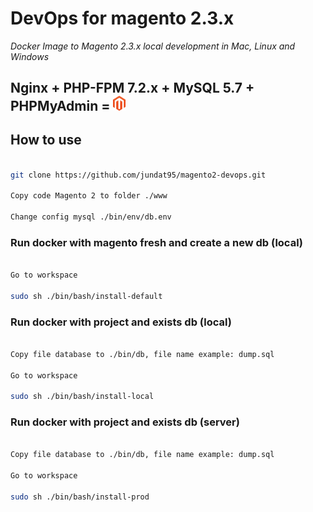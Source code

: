 # DevOps for magento 2.3.x

*Docker Image to Magento 2.3.x local development in Mac, Linux and Windows*

## Nginx + PHP-FPM 7.2.x + MySQL 5.7 + PHPMyAdmin = <img src="magento.png" width="20" alt="magento">


## How to use

```bash

git clone https://github.com/jundat95/magento2-devops.git

Copy code Magento 2 to folder ./www

Change config mysql ./bin/env/db.env

```

### Run docker with magento fresh and create a new db (local)

```bash

Go to workspace

sudo sh ./bin/bash/install-default

```

### Run docker with project and exists db (local)

```bash

Copy file database to ./bin/db, file name example: dump.sql

Go to workspace

sudo sh ./bin/bash/install-local

```

### Run docker with project and exists db (server)

```bash

Copy file database to ./bin/db, file name example: dump.sql

Go to workspace

sudo sh ./bin/bash/install-prod

```
